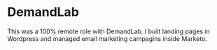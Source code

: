 # DemandLab


This was a 100% remote role with DemandLab.
I built landing pages in Wordpress and managed email marketing campagins inside Marketo.
